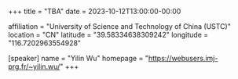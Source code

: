 +++
title = "TBA"
date = 2023-10-12T13:00:00-00:00

affiliation = "University of Science and Technology of China (USTC)"
location = "CN"
latitude = "39.58334638309242"
longitude = "116.7202963554928"

[speaker]
  name = "Yilin Wu"
    homepage = "https://webusers.imj-prg.fr/~yilin.wu/"
+++
